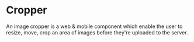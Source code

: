 # Cropper

An image cropper is a web & mobile component which enable the user to resize, move, crop
an area of images before they're uploaded to the server.

<Playground />

<Usage />

<Api />

<Examples />

<Example value="default" />

<Example value="area" />

<Example value="aspect-ratio" />

<Example value="backdrop" />

<Example value="background" />

<Example value="guides" />

<Example value="indicator" />

<Example value="mode" />

<Example value="shape" />

<Example value="styles" />

<Checklist 
    accessibility={false}
    bidirectionality={false}
    cssParts={false}
    cssVariables={false}
    documentation={false}
    examples={false}
    events={false}
    keyboard={false}
    methods={false}
    playground={false}
    properties={false}
    skeleton={false}
    slots={false}
/>
